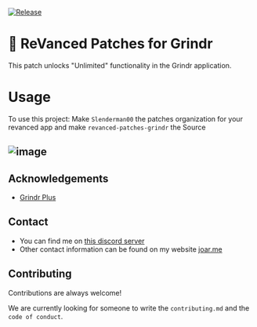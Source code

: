 [![Release](https://github.com/Slenderman00/revanced-patches-grindr/actions/workflows/release.yml/badge.svg)](https://github.com/Slenderman00/revanced-patches-grindr/actions/workflows/release.yml)

# 🤙 ReVanced Patches for Grindr
This patch unlocks "Unlimited" functionality in the Grindr application.

# Usage 
To use this project:
Make ```Slenderman00``` the patches organization for your revanced app and make ```revanced-patches-grindr``` the Source

![image](https://i.imgur.com/f9Y9S4l.png)
---

## Acknowledgements

 - [Grindr Plus](https://github.com/ElJaviLuki/GrindrPlus)

## Contact
- You can find me on [this discord server](https://discord.gg/SPb6Kc7S4C)
- Other contact information can be found on my website [joar.me](https://joar.me)
## Contributing

Contributions are always welcome!

We are currently looking for someone to write the `contributing.md` and the `code of conduct`.

